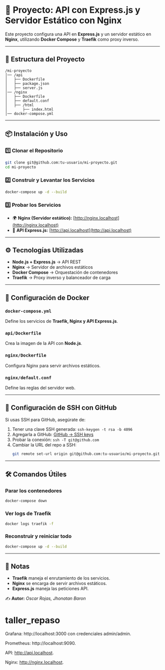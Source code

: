 # 🚀 Proyecto: API con Express.js y Servidor Estático con Nginx

Este proyecto configura una API en **Express.js** y un servidor estático en **Nginx**, utilizando **Docker Compose** y **Traefik** como proxy inverso.

---

## 📂 Estructura del Proyecto
```
/mi-proyecto
│── /api
│   ├── Dockerfile
│   ├── package.json
│   ├── server.js
│── /nginx
│   ├── Dockerfile
│   ├── default.conf
│   ├── /html
│       ├── index.html
│── docker-compose.yml
```

---

## 📦 Instalación y Uso

### 1️⃣ Clonar el Repositorio
```sh
git clone git@github.com:tu-usuario/mi-proyecto.git
cd mi-proyecto
```

### 2️⃣ Construir y Levantar los Servicios
```sh
docker-compose up -d --build
```

### 3️⃣ Probar los Servicios
- 🌍 **Nginx (Servidor estático):** [http://nginx.localhost](http://nginx.localhost)
- 📡 **API Express.js:** [http://api.localhost](http://api.localhost)

---

## ⚙️ Tecnologías Utilizadas
- **Node.js + Express.js** → API REST
- **Nginx** → Servidor de archivos estáticos
- **Docker Compose** → Orquestación de contenedores
- **Traefik** → Proxy inverso y balanceador de carga

---

## 🔧 Configuración de Docker
### `docker-compose.yml`
Define los servicios de **Traefik, Nginx y API Express.js**.

### `api/Dockerfile`
Crea la imagen de la API con **Node.js**.

### `nginx/Dockerfile`
Configura Nginx para servir archivos estáticos.

### `nginx/default.conf`
Define las reglas del servidor web.

---

## 🔑 Configuración de SSH con GitHub
Si usas SSH para GitHub, asegúrate de:
1. Tener una clave SSH generada: `ssh-keygen -t rsa -b 4096`
2. Agregarla a GitHub: [GitHub → SSH keys](https://github.com/settings/keys)
3. Probar la conexión: `ssh -T git@github.com`
4. Cambiar la URL del repo a SSH:
   ```sh
   git remote set-url origin git@github.com:tu-usuario/mi-proyecto.git
   ```

---

## 🛠️ Comandos Útiles
### Parar los contenedores
```sh
docker-compose down
```
### Ver logs de Traefik
```sh
docker logs traefik -f
```
### Reconstruir y reiniciar todo
```sh
docker-compose up -d --build
```

---

## 📌 Notas
- **Traefik** maneja el enrutamiento de los servicios.
- **Nginx** se encarga de servir archivos estáticos.
- **Express.js** maneja las peticiones API.

✍️ **Autor:** _Oscar Rojas, Jhonatan Baron_
# taller_repaso
Grafana: http://localhost:3000 con credenciales admin/admin.

Prometheus: http://localhost:9090.

API: http://api.localhost.

Nginx: http://nginx.localhost.
